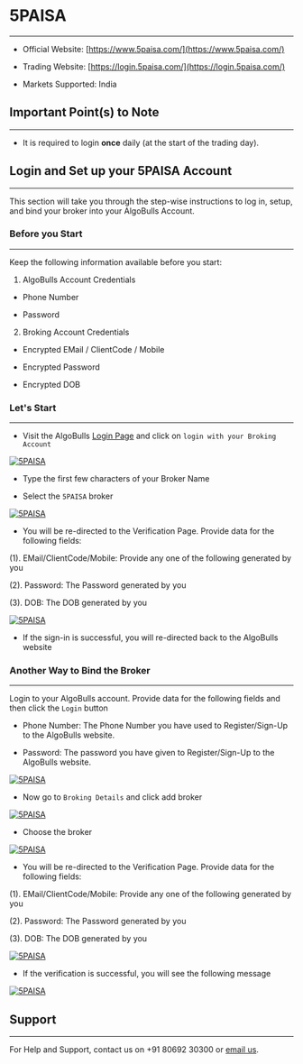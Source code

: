 # 5PAISA
---

* Official Website: [https://www.5paisa.com/](https://www.5paisa.com/)

* Trading Website: [https://login.5paisa.com/](https://login.5paisa.com/)

* Markets Supported: India

## Important Point(s) to Note
---
* It is required to login **once** daily (at the start of the trading day).

## Login and Set up your 5PAISA Account 
---
This section will take you through the step-wise instructions to log in, setup, and bind your broker into your AlgoBulls Account.

### Before you Start
---
Keep the following information available before you start:

1) AlgoBulls Account Credentials

* Phone Number

* Password

2) Broking Account Credentials

* Encrypted EMail / ClientCode / Mobile

* Encrypted Password

* Encrypted DOB

### Let's Start
---
* Visit the AlgoBulls [Login Page](https://app.algobulls.com/user/login) and click on `login with your Broking Account`

[ ![5PAISA](imgs/algo_home.png "Click to Enlarge or Ctrl+Click to open in a new Tab") ](imgs/algo_home.png)

* Type the first few characters of your Broker Name

* Select the `5PAISA` broker

[ ![5PAISA](imgs/fivepaisa/5paisa1.png "Click to Enlarge or Ctrl+Click to open in a new Tab") ](imgs/fivepaisa/5paisa1.png)

* You will be re-directed to the Verification Page. Provide data for the following fields:

(1). EMail/ClientCode/Mobile: Provide any one of the following generated by you

(2). Password: The Password generated by you

(3). DOB: The DOB generated by you

[ ![5PAISA](imgs/fivepaisa/fivepaisa_credentials.png "Click to Enlarge or Ctrl+Click to open in a new Tab") ](imgs/fivepaisa/fivepaisa_credentials.png)

* If the sign-in is successful, you will re-directed back to the AlgoBulls website

### Another Way to Bind the Broker
---

Login to your AlgoBulls account. Provide data for the following fields and then click the `Login` button

* Phone Number: The Phone Number you have used to Register/Sign-Up to the AlgoBulls website.

* Password: The password you have given to Register/Sign-Up to the AlgoBulls website.

[ ![5PAISA](imgs/sign-in-2.png "Click to Enlarge or Ctrl+Click to open in a new Tab") ](imgs/sign-in-2.png)

* Now go to `Broking Details` and click add broker

[ ![5PAISA](imgs/brokingdetails.png "Click to Enlarge or Ctrl+Click to open in a new Tab") ](imgs/brokingdetails.png)

* Choose the broker 

[ ![5PAISA](imgs/fivepaisa/5paisa.png "Click to Enlarge or Ctrl+Click to open in a new Tab") ](imgs/fivepaisa/5paisa.png)

* You will be re-directed to the Verification Page. Provide data for the following fields:

(1). EMail/ClientCode/Mobile: Provide any one of the following generated by you

(2). Password: The Password generated by you

(3). DOB: The DOB generated by you

[ ![5PAISA](imgs/fivepaisa/fivepaisa_credentials.png "Click to Enlarge or Ctrl+Click to open in a new Tab") ](imgs/fivepaisa/fivepaisa_credentials.png)

* If the verification is successful, you will see the following message

[ ![5PAISA](imgs/success_login.png "Click to Enlarge or Ctrl+Click to open in a new Tab") ](imgs/success_login.png)

## Support
---
For Help and Support, contact us on +91 80692 30300 or [email us](mailto:support@algobulls.com).

